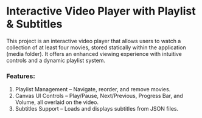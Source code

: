 # Interactive Video Player with Playlist & Subtitles

This project is an interactive video player that allows users to watch a collection of at least four movies, stored statically within the application (media folder). It offers an enhanced viewing experience with intuitive controls and a dynamic playlist system.

### Features:
1) Playlist Management – Navigate, reorder, and remove movies.
2) Canvas UI Controls – Play/Pause, Next/Previous, Progress Bar, and Volume, all overlaid on the video.
3) Subtitles Support – Loads and displays subtitles from JSON files.
